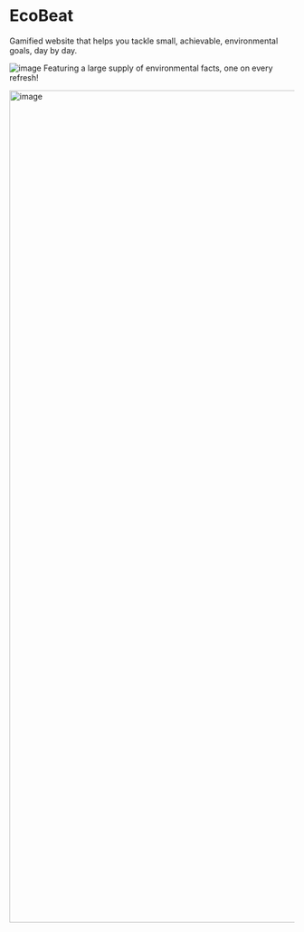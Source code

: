 # EcoBeat
Gamified website that helps you tackle small, achievable, environmental goals, 
day by day.

![image](https://user-images.githubusercontent.com/55062649/141241776-b7474995-52c1-473a-9b92-910a726cc8dc.png)
Featuring a large supply of environmental facts, one on every refresh!

<img width="1470" alt="image" src="https://user-images.githubusercontent.com/55062649/203386918-fc64ef62-9cff-48eb-abe9-e9796cbab209.png">

